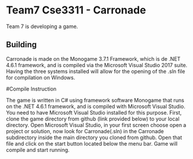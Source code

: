 # Team7 Cse3311 - Carronade
Team 7 is developing a game.

## Building
Carronade is made on the Monogame 3.7.1 Framework, which is de .NET 4.6.1 framework, and is compiled via the Microsoft Visual Studio 2017 suite. Having the three systems installed will allow for the opening of the .sln file for compilation on Windows.

#Compile Instruction

The game is written in C# using framework software Monogame that runs on the .NET 4.6.1 framework, and is compiled with Microsoft Visual Studio. You need to have Microsoft Visual Studio installed for this purpose. First, clone the game directory from github (link provided below) to your local directory. Open Microsoft Visual Studio, in your first screen choose open a project or solution, now look for Carronade(.sln) in the Carronade subdirectory inside the main directory you cloned from github. Open that file and click on the start button located below the menu bar. Game will compile and start running.
